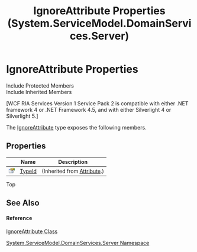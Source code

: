 ﻿---
title: IgnoreAttribute Properties (System.ServiceModel.DomainServices.Server)
TOCTitle: IgnoreAttribute Properties
ms:assetid: Properties.T:System.ServiceModel.DomainServices.Server.IgnoreAttribute
ms:mtpsurl: https://msdn.microsoft.com/en-us/library/system.servicemodel.domainservices.server.ignoreattribute_properties(v=VS.91)
ms:contentKeyID: 28754584
ms.date: 01/27/2012
mtps_version: v=VS.91
---

# IgnoreAttribute Properties

Include Protected Members  
Include Inherited Members  

\[WCF RIA Services Version 1 Service Pack 2 is compatible with either .NET framework 4 or .NET Framework 4.5, and with either Silverlight 4 or Silverlight 5.\]

The [IgnoreAttribute](ff423126\(v=vs.91\).md) type exposes the following members.

## Properties

<table>
<thead>
<tr class="header">
<th> </th>
<th>Name</th>
<th>Description</th>
</tr>
</thead>
<tbody>
<tr class="odd">
<td><img src="images\Ff422600.pubproperty(en-us,VS.91).gif" title="Public property" alt="Public property" /></td>
<td><a href="https://msdn.microsoft.com/en-us/library/sa1bf03e">TypeId</a></td>
<td>(Inherited from <a href="https://msdn.microsoft.com/en-us/library/e8kc3626">Attribute</a>.)</td>
</tr>
</tbody>
</table>

Top

## See Also

#### Reference

[IgnoreAttribute Class](ff423126\(v=vs.91\).md)

[System.ServiceModel.DomainServices.Server Namespace](ff423220\(v=vs.91\).md)

